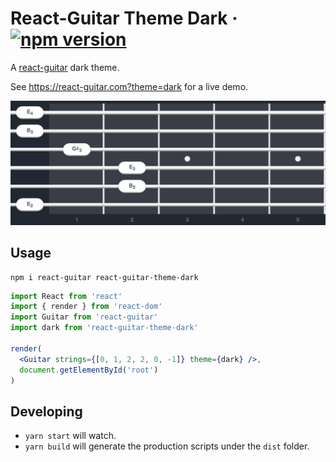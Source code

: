 # React-Guitar Theme Dark &middot; [![npm version](https://img.shields.io/npm/v/react-guitar-theme-dark.svg?style=flat)](https://www.npmjs.com/package/react-guitar-theme-dark)

A [react-guitar](https://github.com/4lejandrito/react-guitar) dark theme.

See https://react-guitar.com?theme=dark for a live demo.

![Screenshot of the rendered component with an E major chord](screenshot.png)

## Usage

```
npm i react-guitar react-guitar-theme-dark
```

```jsx
import React from 'react'
import { render } from 'react-dom'
import Guitar from 'react-guitar'
import dark from 'react-guitar-theme-dark'

render(
  <Guitar strings={[0, 1, 2, 2, 0, -1]} theme={dark} />,
  document.getElementById('root')
)
```

## Developing

- `yarn start` will watch.
- `yarn build` will generate the production scripts under the `dist` folder.
